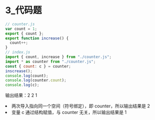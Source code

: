 # 3\_代码题

```js
// counter.js
var count = 1;
export { count };
export function increase() {
  count++;
}
// index.js
import { count, increase } from "./counter.js";
import * as counter from "./counter.js";
const { count: c } = counter;
inscrease();
console.log(count);
console.log(counter.count);
console.log(c);
```

<bwe>输出结果：2 2 1</bwe>

<bwp>
<li>两次导入指向同一个空间<prib>（符号绑定）</prib>，即 counter，所以输出结果是 2</li>
<li>变量 c 通过结构赋值，与 counter 无关，所以输出结果是 1</li>
</bwp>
